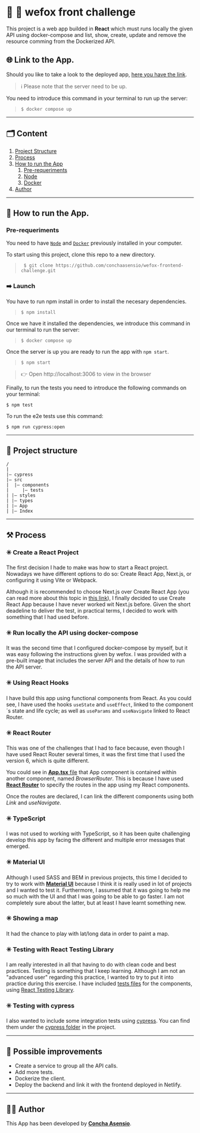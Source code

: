 # 💜 🦊 wefox front challenge

This project is a web app builded in **React** which must runs locally the given API using docker-compose and list, show, create, update and remove the resource comming from the Dockerized API.

## 🌐 Link to the App.

Should you like to take a look to the deployed app, [here you have the link](https://wefox-challenge-concha.netlify.app/).

> ℹ️ Please note that the server need to be up.

 You need to introduce this command in your terminal to run up the server:
> ```console
> $ docker compose up
> ```



---
## 🗂️ Content

1. [Project Structure](#-project-structure)
2. [Process](#️-process)
3. [How to run the App](#-how-to-run-the-app)
   1. [Pre-requeriments](#pre-requeriments)
   2. [Node](#️-node)
   3. [Docker](#-docker)
4. [Author](#-author)
***

## 🚀 How to run the App.

### Pre-requeriments

You need to have [```Node```](https://nodejs.org/es/) and [```Docker```](https://www.docker.com/) previously installed in your computer.

To start using this project, clone this repo to a new directory.
> ```console
>  $ git clone https://github.com/conchaasensio/wefox-frontend-challenge.git
> ```

### ➡️ Launch

You have to run npm install in order to install the necesary dependencies.
> ```console
> $ npm install
> ```

Once we have it installed the dependencies, we introduce this command in our terminal to run the server:
> ```console
> $ docker compose up
> ```

Once the server is up you are ready to run the app with ```npm start```. 
> ```console
> $ npm start
> ```

> 👉 Open http://localhost:3006 to view in the browser

Finally, to run the tests you need to introduce the following commands on your terminal:
```console
$ npm test
```

To run the e2e tests use this command:
```console
$ npm run cypress:open
```
***

## 🧱 Project structure

```
/
|
|– cypress
|– src
|  |– components
|     |– tests
| |– styles
| |– types
| |– App
| |– Index
```
***

## ⚒️ Process

### ✳️ Create a React Project

The first decision I hade to make was how to start a React project. Nowadays we have different options to do so: Create React App, Next.js, or configuring it using Vite or Webpack.

Although it is recommended to choose Next.js over Create React App (you can read more about this topic in [this link](https://react.dev/learn/start-a-new-react-project)), I finally decided to use Create React App because I have never worked wit Next.js before. Given the short deadeline to deliver the test, in practical terms, I decided to work with something that I had used before.

### ✳️ Run locally the API using docker-compose

It was the second time that I configured docker-compose by myself, but it was easy following the instructions given by wefox. I was provided with a pre-built image that includes the server API and the details of how to run the API server.

### ✳️ Using React Hooks

I have build this app using functional components from React. As you could see, I have used the hooks ```useState``` and ```useEffect```, linked to the component´s state and life cycle; as well as ```useParams``` and ```useNavigate``` linked to React Router.

### ✳️ React Router

This was one of the challenges that I had to face because, even though I have used React Router several times, it was the first time that I used the version 6, which is quite different.

You could see in [**App.tsx** file](src/App.tsx) that App component is contained within another component, named *BrowserRouter*. This is because I have used [**React Router**](https://reactrouter.com/) to specify the routes in the app using my React components.

Once the routes are declared, I can link the different components using both *Link* and *useNavigate*.

### ✳️ TypeScript

I was not used to working with TypeScript, so it has been quite challenging develop this app by facing the different and multiple error messages that emerged.

### ✳️ Material UI

Although I used SASS and BEM in previous projects, this time I decided to try to work with [**Material UI**](https://mui.com/) because I think it is really used in lot of projects and I wanted to test it. Furthermore, I assumed that it was going to help me so much with the UI and that I was going to be able to go faster. I am not completely sure about the latter, but at least I have learnt something new.

### ✳️ Showing a map

It had the chance to play with lat/long data in order to paint a map.

### ✳️ Testing with React Testing Library

I am really interested in all that having to do with clean code and best practices. Testing is something that I keep learning. Although I am not an "advanced user" regarding this practice, I wanted to try to put it into practice during this exercise. I have included [tests files](/src/components/tests) for the components, using [React Testing Library](https://testing-library.com/docs/react-testing-library/intro/).

### ✳️ Testing with cypress

I also wanted to include some integration tests using [cypress](https://www.cypress.io/). You can find them under the [cypress folder](cypress) in the project.
***

## 💪 Possible improvements

+ Create a service to group all the API calls.
+ Add more tests.
+ Dockerize the client.
+ Deploy the backend and link it with the frontend deployed in Netlify.
***

## 👩‍💻 Author

This App has been developed by [**Concha Asensio**](https://www.linkedin.com/in/conchaasensio/).
